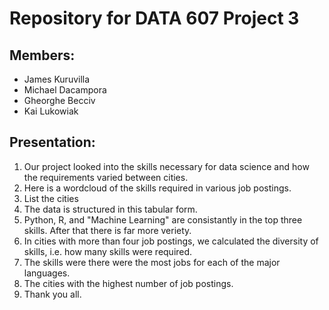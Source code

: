 # Repository for DATA 607 Project 3

## Members:
* James Kuruvilla
* Michael Dacampora
* Gheorghe Becciv
* Kai Lukowiak

## Presentation:

1. Our project looked into the skills necessary for data science and how the requirements varied between cities. 
2. Here is a wordcloud of the skills required in various job postings.
3. List the cities
4. The data is structured in this tabular form.
5. Python, R, and "Machine Learning" are consistantly in the top three skills. After that there is far more veriety. 
6. In cities with more than four job postings, we calculated the diversity of skills, i.e. how many skills were required. 
7. The skills were there were the most jobs for each of the major languages. 
8. The cities with the highest number of job postings.
9. Thank you all.